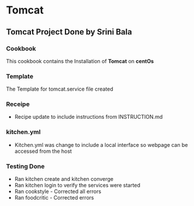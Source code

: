 # Tomcat

## Tomcat Project Done by Srini Bala

### Cookbook 
  This cookbook contains the Installation of **Tomcat** on **centOs**

### Template
  The Template for tomcat.service file created

### Receipe
  - Recipe update to include instructions from INSTRUCTION.md

### kitchen.yml
  - Kitchen.yml was change to include a local interface so webpage can be accessed from the host

### Testing Done
  - Ran kitchen create and kitchen converge
  - Ran kitchen login to verify the services were started 
  - Ran cookstyle - Corrected all errors
  - Ran foodcritic - Corrected errors

